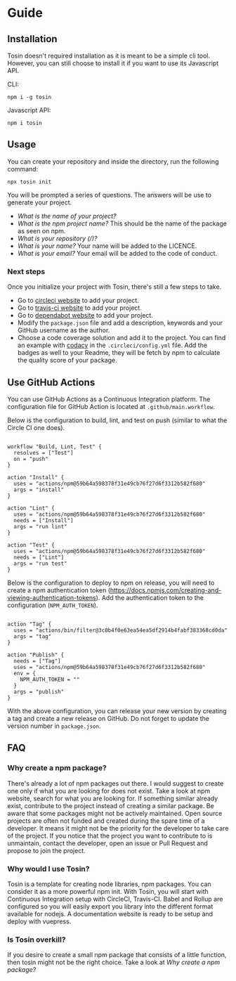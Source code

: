 # Guide

## Installation

Tosin doesn't required installation as it is meant to be a simple cli tool. 
However, you can still choose to install it if you want to use its Javascript API.

CLI:

```
npm i -g tosin
```

Javascript API:

```
npm i tosin
```

## Usage

You can create your repository and inside the directory, run the following command:

```
npx tosin init
```

You will be prompted a series of questions. The answers will be use to generate your project.

- _What is the name of your project?_
- _What is the npm project name?_ This should be the name of the package as seen on npm.
- _What is your repository (<username>/<repo>)?_
- _What is your name?_ Your name will be added to the LICENCE.
- _What is your email?_ Your email will be added to the code of conduct.

### Next steps

Once you initialize your project with Tosin, there's still a few steps to take.

- Go to [circleci website](https://circleci.com) to add your project.
- Go to [travis-ci website](https://travis-ci.org/) to add your project.
- Go to [dependabot website](https://dependabot.com/) to add your project.
- Modify the `package.json` file and add a description, keywords and your GitHub username as the author.
- Choose a code coverage solution and add it to the project. You can find an example with [codacy](https://www.codacy.com/) in the `.circleci/config.yml` file. Add the badges as well to your Readme, they will be fetch by npm to calculate the quality score of your package.

## Use GitHub Actions

You can use GitHub Actions as a Continuous Integration platform.
The configuration file for GitHub Action is located at `.github/main.workflow`.

Below is the configuration to build, lint, and test on push (similar to what the Circle CI one does).

```

workflow "Build, Lint, Test" {
  resolves = ["Test"]
  on = "push"
}

action "Install" {
  uses = "actions/npm@59b64a598378f31e49cb76f27d6f3312b582f680"
  args = "install"
}

action "Lint" {
  uses = "actions/npm@59b64a598378f31e49cb76f27d6f3312b582f680"
  needs = ["Install"]
  args = "run lint"
}

action "Test" {
  uses = "actions/npm@59b64a598378f31e49cb76f27d6f3312b582f680"
  needs = ["Lint"]
  args = "run test"
}

```

Below is the configuration to deploy to npm on release, you will need to create a npm authentication token (https://docs.npmjs.com/creating-and-viewing-authentication-tokens).
Add the authentication token to the configuration (`NPM_AUTH_TOKEN`).

```

action "Tag" {
  uses = "actions/bin/filter@3c0b4f0e63ea54ea5df2914b4fabf383368cd0da"
  args = "tag"
}

action "Publish" {
  needs = ["Tag"]
  uses = "actions/npm@59b64a598378f31e49cb76f27d6f3312b582f680"
  env = {
    NPM_AUTH_TOKEN = ""
  }
  args = "publish"
}
```

With the above configuration, you can release your new version by creating a tag and create a new release on GitHub.
Do not forget to update the version number in `package.json`.

## FAQ

### Why create a npm package?

There's already a lot of npm packages out there. I would suggest to create one only if what you are looking for does not exist.
Take a look at npm website, search for what you are looking for. If something similar already exist, contribute to the project instead of creating a similar package.
Be aware that some packages might not be actively maintained. Open source projects are often not funded and created during the spare time of a developer. It means it might not be the priority for the developer to take care of the project. If you notice that the project you want to contribute to is unmaintain, contact the developer, open an issue or Pull Request and propose to join the project.

### Why would I use Tosin?

Tosin is a template for creating node libraries, npm packages. You can consider it as a more powerful npm init.
With Tosin, you will start with Continuous Integration setup with CircleCI, Travis-CI. Babel and Rollup are configured so you will easily export you library into the different format available for nodejs. A documentation website is ready to be setup and deploy with vuepress.

### Is Tosin overkill?

If you desire to create a small npm package that consists of a little function, then tosin might not be the right choice.
Take a look at _Why create a npm package?_